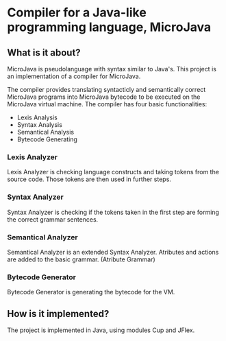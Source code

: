# Compiler for a Java-like programming language, MicroJava #

## What is it about? ##

MicroJava is pseudolanguage with syntax similar to Java's. This project is an implementation of a compiler for MicroJava.

The compiler provides translating syntacticly and semantically correct MicroJava programs into MicroJava bytecode to be executed on the MicroJava virtual machine. The compiler has four basic functionalities:
* Lexis Analysis
* Syntax Analysis
* Semantical Analysis
* Bytecode Generating

### Lexis Analyzer ###
Lexis Analyzer is checking language constructs and taking tokens from the source code. Those tokens are then used in further steps.

### Syntax Analyzer ###
Syntax Analyzer is checking if the tokens taken in the first step are forming the correct grammar sentences.

### Semantical Analyzer ###
Semantical Analyzer is an extended Syntax Analyzer. Atributes and actions are added to the basic grammar. (Atribute Grammar)

### Bytecode Generator ###
Bytecode Generator is generating the bytecode for the VM.

## How is it implemented? ##
The project is implemented in Java, using modules Cup and JFlex.
